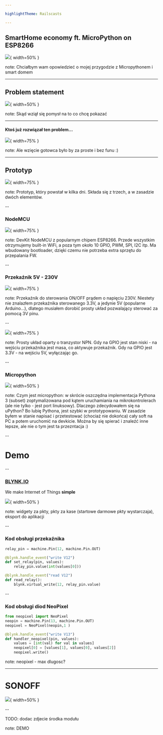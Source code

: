 ```yaml
---

highlightTheme: Railscasts

---
```


## SmartHome economy ft. MicroPython on ESP8266
![](static/micropython.svg){ width=50% }

note: Chciałbym wam opowiedzieć o mojej przygodzie z Micropythonem i smart domem

---

## Problem statement

![](static/lampa.jpg){ width=50% }

note: Skąd wziął się pomysł na to co chcę pokazać

---

#### Ktoś już rozwiązał ten problem...
![](static/hue.jpeg){ width=75% }

note: Ale wzięcie gotowca było by za proste i bez funu :)

---

## Prototyp
![](static/prototyp.jpg){ width=75% }

note: Prototyp, który powstał w kilka dni. Składa się z trzech, a w zasadzie dwóch elementów.

--

### NodeMCU
![](static/nodemcu.jpg){ width=75% }

note: DevKit NodeMCU z popularnym chipem ESP8266. Przede wszystkim otrzymujemy built-in WiFi, a poza tym około 10 GPIO, PWM, SPI, I2C itp. Ma wbudowany bootloader, dzięki czemu nie potrzeba extra sprzętu do przepalania FW.

--

### Przekaźnik 5V - 230V
![](static/przekaznik.png){ width=75% }

note: Przekaźnik do sterowania ON/OFF prądem o napięciu 230V. Niestety nie znalazłem przekaźnika sterowanego 3.3V, a jedynie 5V (popularne Arduino...), dlatego musiałem dorobić prosty układ pozwalający sterować za pomocą 3V pinu.

--

![](static/relay_circuit.png){ width=75% }

note: Prosty układ oparty o tranzystor NPN. Gdy na GPIO jest stan niski - na wejściu przekaźnika jest masa, co aktywuje przekaźnik. Gdy na GPIO jest 3.3V - na wejściu 5V, wyłączając go.

--

### Micropython
![](static/micropython.svg){ width=50% }

note: Czym jest micropython: w skrócie oszczędna implementacja Pythona 3 (subset) zoptymalizowana pod kątem uruchamiania na mikrokontrolerach (ale nie tylko - jest port linuksowy).
Dlaczego zdecydowałem się na uPython? Bo lubię Pythona, jest szybki w prototypowaniu. W zasadzie byłem w stanie napisać i przetestować (chociaż nie dokońca) cały soft na PC a potem uruchomić na devkicie.
Można by się spierać i znaleźć inne lepsze, ale nie o tym jest ta przezntacja :)

--

# Demo

--

### [BLYNK.IO](https://blynk.io)

 We make Internet of Things **simple**

![](static/blynk.png){ width=50% }

note: widgety za pkty, pkty za kase (startowe darmowe pkty wystarczaja), eksport do aplikacji

--

### Kod obsługi przekaźnika
```python
relay_pin = machine.Pin(12, machine.Pin.OUT)

@blynk.handle_event("write V12")
def set_relay(pin, values):
    relay_pin.value(int(values[0]))

@blynk.handle_event("read V12")
def read_relay():
    blynk.virtual_write(12, relay_pin.value)
```

--

### Kod obsługi diod NeoPixel
```python
from neopixel import NeoPixel
neopin = machine.Pin(13, machine.Pin.OUT)
neopixel = NeoPixel(neopin,1 )

@blynk.handle_event("write V13")
def handler_neopixel(pin, values):
    values = [int(val) for val in values]
    neopixel[0] = [values[1], values[0], values[2]]
    neopixel.write()
```

note: neopixel - max dlugosc?

---

# SONOFF
![](static/sonoff.png){ width=50% }


--


TODO: dodac zdjecie środka modułu

note: DEMO
